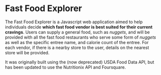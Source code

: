 # Fast Food Explorer
The Fast Food Explorer is a Javascript web application aimed to help individuals decide **which fast food vendor is best suited for their current cravings**. Users can supply a general food, such as *nuggets*, and will be provided with all the fast food restaurants who serve some form of *nuggets* as well as the specific entree name, and calorie count of the entree. For each vendor, if there is a nearby store to the user, details on the nearest store will be provided.

It was originally built using the (now deprecated) USDA Food Data API, but has been updated to use the Nutritionix API and Foursquare.
